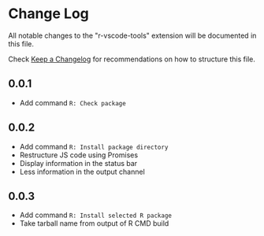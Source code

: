 # Change Log
All notable changes to the "r-vscode-tools" extension will be documented in this file.

Check [Keep a Changelog](http://keepachangelog.com/) for recommendations on how to structure this file.

## 0.0.1
- Add command `R: Check package`

## 0.0.2
- Add command `R: Install package directory`
- Restructure JS code using Promises
- Display information in the status bar
- Less information in the output channel

## 0.0.3
- Add command `R: Install selected R package`
- Take tarball name from output of R CMD build